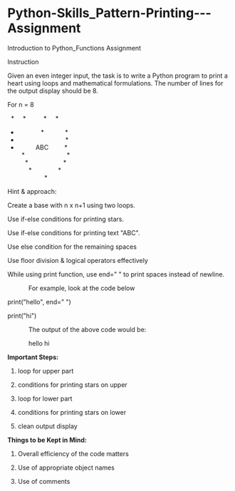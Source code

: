 # Python-Skills_Pattern-Printing---Assignment

Introduction to Python_Functions Assignment

Instruction

Given an even integer input, the task is to write a Python program to print a heart using loops and mathematical formulations. The number of lines for the output display should be 8.

For n = 8

  *     *          *     *    

*              *            *  
*                            *  
*           ABC         *  
    *                        *    
      *                    *      
        *               *        
                 *



Hint & approach:

Create a base with n x n+1 using two loops.

Use if-else conditions for printing stars.

Use if-else conditions for printing text "ABC".

Use else condition for the remaining spaces

Use floor division & logical operators effectively 

While using print function, use end=" " to print spaces instead of newline.

            For example, look at the code below 

print("hello", end=" ") 

print("hi") 

            The output of the above code would be:

            hello hi

**Important Steps:**

1. loop for upper part                                                 

2. conditions for printing stars on upper                  

3. loop for lower part                                                 

4. conditions for printing stars on lower       

5. clean output display                                              

**Things to be Kept in Mind:**

1. Overall efficiency of the code matters 

2. Use of appropriate object names  

3. Use of comments
